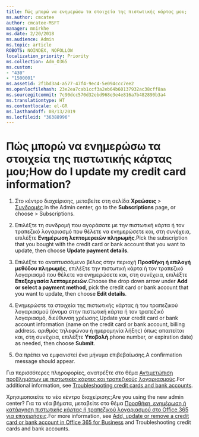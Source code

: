 ```yaml
---
title: Πώς μπορώ να ενημερώσω τα στοιχεία της πιστωτικής κάρτας μου;
ms.author: cmcatee
author: cmcatee-MSFT
manager: mnirkhe
ms.date: 2/20/2018
ms.audience: Admin
ms.topic: article
ROBOTS: NOINDEX, NOFOLLOW
localization_priority: Priority
ms.collection: Adm_O365
ms.custom:
- "430"
- "1500001"
ms.assetid: 2f1bd3a4-a577-47f4-9ec4-5e094ccc7ee2
ms.openlocfilehash: 23e2ea7cab1ccf3a2eb64b60137932ac38cff8aa
ms.sourcegitcommit: 7c90dcc570d32ebd968e3e4e816a7b482890b3a4
ms.translationtype: HT
ms.contentlocale: el-GR
ms.lasthandoff: 08/13/2019
ms.locfileid: "36388996"
---
```

# <a name="how-do-i-update-my-credit-card-information"></a><span data-ttu-id="f4804-102">Πώς μπορώ να ενημερώσω τα στοιχεία της πιστωτικής κάρτας μου;</span><span class="sxs-lookup"><span data-stu-id="f4804-102">How do I update my credit card information?</span></span>

1. <span data-ttu-id="f4804-103">Στο κέντρο διαχείρισης, μεταβείτε στη σελίδα **Χρεώσεις** \> [Συνδρομές](https://go.microsoft.com/fwlink/p/?linkid=842054).</span><span class="sxs-lookup"><span data-stu-id="f4804-103">In the Admin center, go to the **Subscriptions** page, or choose \> [](https://go.microsoft.com/fwlink/p/?linkid=842054) Subscriptions.</span></span>

2. <span data-ttu-id="f4804-104">Επιλέξτε τη συνδρομή που αγοράσατε με την πιστωτική κάρτα ή τον τραπεζικό λογαριασμό που θέλετε να ενημερώσετε και, στη συνέχεια, επιλέξτε **Ενημέρωση λεπτομερειών πληρωμής**.</span><span class="sxs-lookup"><span data-stu-id="f4804-104">Pick the subscription that you bought with the credit card or bank account that you want to update, then choose **Update payment details**.</span></span>

3. <span data-ttu-id="f4804-105">Επιλέξτε το αναπτυσσόμενο βέλος στην περιοχή **Προσθήκη ή επιλογή μεθόδου πληρωμής**, επιλέξτε την πιστωτική κάρτα ή τον τραπεζικό λογαριασμό που θέλετε να ενημερώσετε και, στη συνέχεια, επιλέξτε **Επεξεργασία λεπτομερειών**.</span><span class="sxs-lookup"><span data-stu-id="f4804-105">Choose the drop down arrow under **Add or select a payment method**, pick the credit card or bank account that you want to update, then choose **Edit details**.</span></span>

4. <span data-ttu-id="f4804-106">Ενημερώστε τα στοιχεία της πιστωτικής κάρτας ή του τραπεζικού λογαριασμού (όνομα στην πιστωτική κάρτα ή τον τραπεζικό λογαριασμό, διεύθυνση χρέωσης,</span><span class="sxs-lookup"><span data-stu-id="f4804-106">Update your credit card or bank account information (name on the credit card or bank account, billing address.</span></span> <span data-ttu-id="f4804-107">αριθμός τηλεφώνου ή ημερομηνία λήξης) όπως απαιτείται και, στη συνέχεια, επιλέξτε **Υποβολή**.</span><span class="sxs-lookup"><span data-stu-id="f4804-107">phone number, or expiration date) as needed, then choose **Submit**.</span></span>

5. <span data-ttu-id="f4804-108">Θα πρέπει να εμφανιστεί ένα μήνυμα επιβεβαίωσης.</span><span class="sxs-lookup"><span data-stu-id="f4804-108">A confirmation message should appear.</span></span>

<span data-ttu-id="f4804-109">Για περισσότερες πληροφορίες, ανατρέξτε στο θέμα [Αντιμετώπιση προβλημάτων με πιστωτικές κάρτες και τραπεζικούς λογαριασμούς](https://docs.microsoft.com/el-GR/office365/admin/subscriptions-and-billing/add-update-or-remove-credit-card-or-bank-account#troubleshooting-credit-cards-and-bank-accounts).</span><span class="sxs-lookup"><span data-stu-id="f4804-109">For additional information, see [Troubleshooting credit cards and bank accounts](https://docs.microsoft.com/en-us/office365/admin/subscriptions-and-billing/add-update-or-remove-credit-card-or-bank-account#troubleshooting-credit-cards-and-bank-accounts).</span></span>

<span data-ttu-id="f4804-110">Χρησιμοποιείτε το νέο κέντρο διαχείρισης;</span><span class="sxs-lookup"><span data-stu-id="f4804-110">Are you using the new admin center?</span></span> <span data-ttu-id="f4804-111">Για τα νέα βήματα, μεταβείτε στο θέμα [Προσθήκη, ενημέρωση ή κατάργηση πιστωτικής κάρτας ή τραπεζικού λογαριασμού στο Office 365 για επιχειρήσεις](https://docs.microsoft.com/el-GR/office365/admin/subscriptions-and-billing/add-update-or-remove-credit-card-or-bank-account).</span><span class="sxs-lookup"><span data-stu-id="f4804-111">For more information, see [Add, update or remove a credit card or bank account in Office 365 for Business](https://docs.microsoft.com/en-us/office365/admin/subscriptions-and-billing/add-update-or-remove-credit-card-or-bank-account) and Troubleshooting credit cards and bank accounts.</span></span>